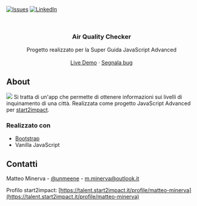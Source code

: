 <!-- PROJECT SHIELDS -->
[![Issues][issues-shield]](https://github.com/UnluckyMeene/air-quality-checker/issues)
[![LinkedIn][linkedin-shield]](https://www.linkedin.com/in/m-minerva/)



<!-- PROJECT LOGO -->
<br />
<p align="center">
  <h3 align="center">Air Quality Checker</h3>

  <p align="center">
    Progetto realizzato per la Super Guida JavaScript Advanced
    <br />
    <br />
    <a href="https://air-quality-checker.netlify.app">Live Demo</a>
    ·
    <a href="https://github.com/UnluckyMeene/air-quality-checker/issues">Segnala bug</a>
  </p>
</p>



<!-- RIGUARDO IL PROGETTO -->
## About

<img src="https://i.imgur.com/JaEGWuv.png"/>
Si tratta di un'app che permette di ottenere informazioni sui livelli di inquinamento di una città. Realizzata come progetto JavaScript Advanced per <a href="https://start2impact.it/">start2impact</a>.


### Realizzato con

* [Bootstrap](https://getbootstrap.com/)
* Vanilla JavaScript



<!-- CONTATTI -->
## Contatti

Matteo Minerva - [@unmeene](https://twitter.com/unmeene) - m.minerva@outlook.it

Profilo start2impact: [https://talent.start2impact.it/profile/matteo-minerva](https://talent.start2impact.it/profile/matteo-minerva)




<!-- MARKDOWN LINKS & IMAGES -->
<!-- https://www.markdownguide.org/basic-syntax/#reference-style-links -->
[issues-shield]: https://img.shields.io/github/issues/UnluckyMeene/air-quality-checker/repo.svg?style=for-the-badge
[issues-url]: https://github.com/UnluckyMeene/repo/issues
[linkedin-shield]: https://img.shields.io/badge/-LinkedIn-black.svg?style=for-the-badge&logo=linkedin&colorB=555
[linkedin-url]: https://linkedin.com/in/UnluckyMeene
